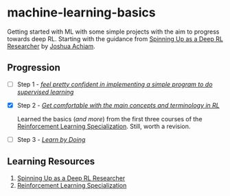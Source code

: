 # machine-learning-basics
Getting started with ML with some simple projects with the aim to progress towards deep RL. Starting with the guidance from [Spinning Up as a Deep RL Researcher](#learning-resources) by [Joshua Achiam](https://jachiam.github.io/about).

## Progression
- [ ] Step 1 - *[feel pretty confident in implementing a simple program to do supervised learning](https://spinningup.openai.com/en/latest/spinningup/spinningup.html#the-right-background:~:text=feel%20pretty%20confident%20in%20implementing%20a%20simple%20program%20to%20do%20supervised%20learning)*

- [x] Step 2 - *[Get comfortable with the main concepts and terminology in RL](https://spinningup.openai.com/en/latest/spinningup/spinningup.html#the-right-background:~:text=Get%20comfortable%20with%20the%20main%20concepts%20and%20terminology%20in%20RL)*

  Learned the basics (*and more*) from the first three courses of the [Reinforcement Learning Specialization](#learning-resources). Still, worth a revision.

- [ ] Step 3 - *[Learn by Doing](https://spinningup.openai.com/en/latest/spinningup/spinningup.html#learn-by-doing)*

## Learning Resources
1. [Spinning Up as a Deep RL Researcher](https://spinningup.openai.com/en/latest/spinningup/spinningup.html)
2. [Reinforcement Learning Specialization](https://www.coursera.org/specializations/reinforcement-learning)
